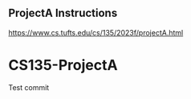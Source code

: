 ## ProjectA Instructions

https://www.cs.tufts.edu/cs/135/2023f/projectA.html
# CS135-ProjectA
Test commit
